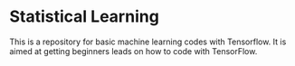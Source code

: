 # Statistical Learning
This is a repository for basic machine learning codes with Tensorflow. It is aimed at getting beginners leads on how to code with TensorFlow. 

